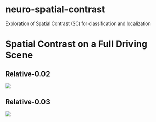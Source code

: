 # neuro-spatial-contrast
Exploration of Spatial Contrast (SC) for classification and localization

# Spatial Contrast on a Full Driving Scene

## Relative-0.02
![](Relative-0.02.gif)
## Relative-0.03
![](Relative-0.03.gif)
